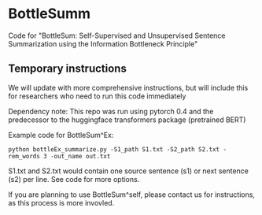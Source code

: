 # BottleSumm

Code for "BottleSum: Self-Supervised and Unsupervised Sentence Summarization using the Information Bottleneck Principle"

## Temporary instructions

We will update with more comprehensive instructions, but will include this for researchers who need to run this code immediately

Dependency note: This repo was run using pytorch 0.4 and the predecessor to the huggingface transformers package (pretrained BERT)

Example code for BottleSum^Ex:
```
python bottleEx_summarize.py -S1_path S1.txt -S2_path S2.txt -rem_words 3 -out_name out.txt
```
S1.txt and S2.txt would contain one source sentence (s1) or next sentence (s2) per line.
See code for more options.

If you are planning to use BottleSum^self, please contact us for instructions, as this process is more invovled.
